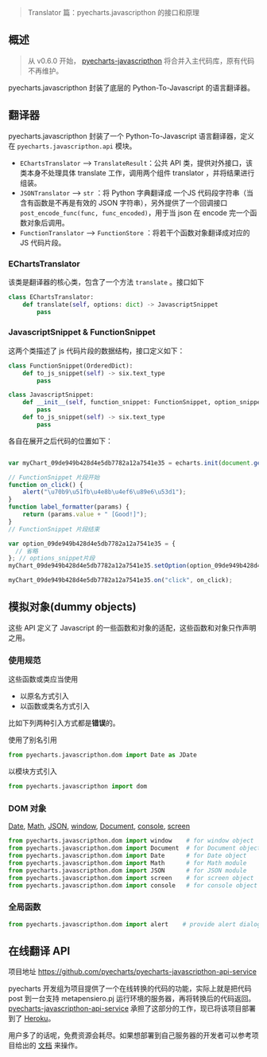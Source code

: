 > Translator 篇：pyecharts.javascripthon 的接口和原理

## 概述

> 从 v0.6.0 开始， [pyecharts-javascripthon](https://github.com/pyecharts/pyecharts-javascripthon) 将合并入主代码库，原有代码不再维护。 

pyecharts.javascripthon 封装了底层的 Python-To-Javascript 的语言翻译器。

## 翻译器

pyecharts.javascripthon 封装了一个 Python-To-Javascript 语言翻译器，定义在 `pyecharts.javascripthon.api` 模块。 


- `EChartsTranslator`  --> `TranslateResult`：公共 API 类，提供对外接口，该类本身不处理具体 translate 工作，调用两个组件 translator ，并将结果进行组装。
- `JSONTranslator` --> `str` ：将 Python 字典翻译成 一个JS 代码段字符串（当含有函数是不再是有效的 JSON 字符串），另外提供了一个回调接口 `post_encode_func(func, func_encoded)`，用于当 json 在 encode 完一个函数对象后调用。
- `FunctionTranslator` --> `FunctionStore` ：将若干个函数对象翻译成对应的 JS 代码片段。


### EChartsTranslator

该类是翻译器的核心类，包含了一个方法 `translate` 。接口如下

```python
class EChartsTranslator:
    def translate(self, options: dict) -> JavascriptSnippet
        pass
```

### JavascriptSnippet & FunctionSnippet

这两个类描述了 js 代码片段的数据结构，接口定义如下：

```python
class FunctionSnippet(OrderedDict):
    def to_js_snippet(self) -> six.text_type
        pass

class JavascriptSnippet:
    def __init__(self, function_snippet: FunctionSnippet, option_snippet: six.text_type):
        pass
    def to_js_snippet(self) -> six.text_type
        pass
```

各自在展开之后代码的位置如下：

```javascript

var myChart_09de949b428d4e5db7782a12a7541e35 = echarts.init(document.getElementById('09de949b428d4e5db7782a12a7541e35'), null, {renderer: 'canvas'});

// FunctionSnippet 片段开始
function on_click() {
    alert("\u70b9\u51fb\u4e8b\u4ef6\u89e6\u53d1");
}
function label_formatter(params) {
    return (params.value + " [Good!]");
}
// FunctionSnippet 片段结束

var option_09de949b428d4e5db7782a12a7541e35 = {
  // 省略
}; // options_snippet片段
myChart_09de949b428d4e5db7782a12a7541e35.setOption(option_09de949b428d4e5db7782a12a7541e35);

myChart_09de949b428d4e5db7782a12a7541e35.on("click", on_click);
```


## 模拟对象(dummy objects)

这些 API 定义了 Javascript 的一些函数和对象的适配，这些函数和对象只作声明之用。

### 使用规范

这些函数或类应当使用

- 以原名方式引入
- 以函数或类名方式引入

比如下列两种引入方式都是**错误**的。

使用了别名引用

```python
from pyecharts.javascripthon.dom import Date as JDate
```

以模块方式引入

```python
from pyecharts.javascripthon import dom
```

### DOM 对象

[Date](https://www.w3schools.com/jsref/jsref_obj_date.asp), [Math](https://www.w3schools.com/jsref/jsref_obj_math.asp), [JSON](https://www.w3schools.com/jsref/jsref_obj_json.asp), [window](https://www.w3schools.com/jsref/obj_window.asp), [Document](https://www.w3schools.com/jsref/dom_obj_document.asp), [console](https://www.w3schools.com/jsref/obj_console.asp), [screen](https://www.w3schools.com/jsref/obj_screen.asp)

``` python
from pyecharts.javascripthon.dom import window    # for window object
from pyecharts.javascripthon.dom import Document  # for Document object
from pyecharts.javascripthon.dom import Date      # for Date object
from pyecharts.javascripthon.dom import Math      # for Math module
from pyecharts.javascripthon.dom import JSON      # for JSON module
from pyecharts.javascripthon.dom import screen    # for screen object
from pyecharts.javascripthon.dom import console   # for console object
```

### 全局函数

```python
from pyecharts.javascripthon.dom import alert    # provide alert dialog to the user
```

## 在线翻译 API

项目地址 https://github.com/pyecharts/pyecharts-javascripthon-api-service

pyecharts 开发组为项目提供了一个在线转换的代码的功能，实际上就是把代码 post 到一台支持 metapensiero.pj 运行环境的服务器，再将转换后的代码返回。[pyecharts-javascripthon-api-service](https://github.com/pyecharts/pyecharts-javascripthon-api-service) 承担了这部分的工作，现已将该项目部署到了 [Heroku](https://www.heroku.com/)。

用户多了的话呢，免费资源会耗尽。如果想部署到自己服务器的开发者可以参考项目给出的 [文档](https://github.com/pyecharts/pyecharts-javascripthon-api-service/blob/master/README.md) 来操作。

